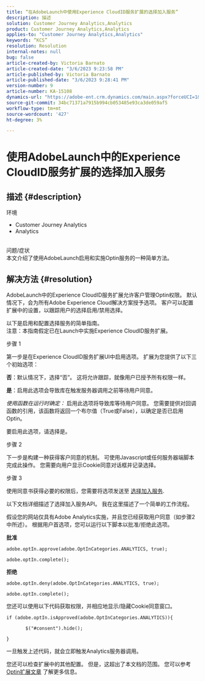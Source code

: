 ```yaml
---
title: “在AdobeLaunch中使用Experience CloudID服务扩展的选择加入服务”
description: 描述
solution: Customer Journey Analytics,Analytics
product: Customer Journey Analytics,Analytics
applies-to: "Customer Journey Analytics,Analytics"
keywords: “KCS”
resolution: Resolution
internal-notes: null
bug: false
article-created-by: Victoria Barnato
article-created-date: "3/6/2023 9:23:58 PM"
article-published-by: Victoria Barnato
article-published-date: "3/6/2023 9:28:41 PM"
version-number: 9
article-number: KA-15108
dynamics-url: "https://adobe-ent.crm.dynamics.com/main.aspx?forceUCI=1&pagetype=entityrecord&etn=knowledgearticle&id=ffa47e30-65bc-ed11-83ff-6045bd006a22"
source-git-commit: 34bc71371a7915b994cb053485e93ca3de059af5
workflow-type: tm+mt
source-wordcount: '427'
ht-degree: 3%

---
```


# 使用AdobeLaunch中的Experience CloudID服务扩展的选择加入服务

## 描述 {#description}

环境<br>
- Customer Journey Analytics
- Analytics



<br>问题/症状<br>
本文介绍了使用AdobeLaunch启用和实施Optin服务的一种简单方法。


## 解决方法 {#resolution}


AdobeLaunch中的Experience CloudID服务扩展允许客户管理Optin权限。 默认情况下，会为所有Adobe Experience Cloud解决方案授予选项。 客户可以配置扩展中的设置，以跟踪用户的选择启用/禁用选择。

以下是启用和配置选择服务的简单指南。
<br>注意：本指南假定已在Launch中实施Experience CloudID服务扩展。<br>


步骤 1

第一步是在Experience CloudID服务扩展UI中启用选项。 扩展为您提供了以下三个初始选项：

<b>否</b>：默认情况下，选择“否”。 这将允许跟踪，就像用户已授予所有权限一样。

<b>是</b>：启用此选项会导致库在触发服务器调用之前等待用户同意。

*使用函数在运行时确定：* 启用此选项将导致库等待用户同意。 您需要提供对回调函数的引用，该函数将返回一个布尔值（True或False），以确定是否已启用Optin。

要启用此选项，请选择是。



步骤 2

下一步是构建一种获得客户同意的机制。 可使用Javascript或任何服务器端脚本完成此操作。 您需要向用户显示Cookie同意对话框并记录选择。



步骤 3

使用同意书获得必要的权限后，您需要将选项发送至 [选择加入服务](https://experienceleague.adobe.com/docs/id-service/using/implementation/opt-in-service/launch.html).

以下文档详细描述了选择加入服务API。 我在这里描述了一个简单的工作流程。

假设您的网站仅具有Adobe Analytics实施，并且您已经获取用户同意（如步骤2中所述）。 根据用户首选项，您可以运行以下脚本以批准/拒绝此选项。

<b>批准</b>


```
adobe.optIn.approve(adobe.OptInCategories.ANALYTICS, true);

adobe.optIn.complete();
```




<b>拒绝</b>


```
adobe.optIn.deny(adobe.OptInCategories.ANALYTICS, true);

adobe.optIn.complete();
```




您还可以使用以下代码获取权限，并相应地显示/隐藏Cookie同意窗口。


```
if (adobe.optIn.isApproved(adobe.OptInCategories.ANALYTICS)){

       $("#consent").hide();

}
```




一旦触发上述代码，就会立即触发Analytics服务器调用。

您还可以检查扩展中的其他配置。 但是，这超出了本文档的范围。 您可以参考 [Optin扩展文章](https://experienceleague.adobe.com/docs/id-service/using/implementation/opt-in-service/launch.html) 了解更多信息。
